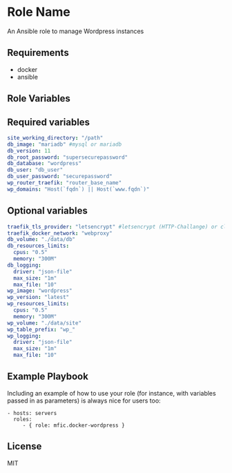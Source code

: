 Role Name
=========

An Ansible role to manage Wordpress instances

Requirements
------------

- docker
- ansible

Role Variables
--------------

## Required variables
```yaml
site_working_directory: "/path"
db_image: "mariadb" #mysql or mariadb
db_version: 11
db_root_password: "supersecurepassword"
db_database: "wordpress"
db_user: "db_user"
db_user_password: "securepassword"
wp_router_traefik: "router_base_name"
wp_domains: "Host(`fqdn`) || Host(`www.fqdn`)"
```

## Optional variables
```yaml
traefik_tls_provider: "letsencrypt" #letsencrypt (HTTP-Challange) or cloudflare (DNS-Challange)
traefik_docker_network: "webproxy"
db_volume: "./data/db"
db_resources_limits:
  cpus: "0.5"
  memory: "300M"
db_logging:
  driver: "json-file"
  max_size: "1m"
  max_file: "10"
wp_image: "wordpress"
wp_version: "latest"
wp_resources_limits:
  cpus: "0.5"
  memory: "300M"
wp_volume: "./data/site"
wp_table_prefix: "wp_"
wp_logging:
  driver: "json-file"
  max_size: "1m"
  max_file: "10"
```

Example Playbook
----------------

Including an example of how to use your role (for instance, with variables passed in as parameters) is always nice for users too:

    - hosts: servers
      roles:
         - { role: mfic.docker-wordpress }

License
-------

MIT